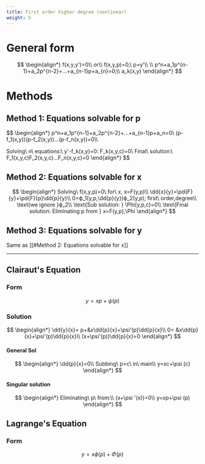 ```yaml
---
title: First order higher degree (nonlinear)
weight: 5
---
```

# General form

$$
\begin{align*}
f(x,y,y')=0\\
or\\
f(x,y,p)=0;\ p=y'\\
\\
p^n+a_1p^{n-1}+a_2p^{n-2}+...+a_{n-1}p+a_{n}=0;\\
a_k(x,y)
\end{align*}
$$

# Methods

## Method 1: Equations solvable for p

$$
\begin{align*}
p^n+a_1p^{n-1}+a_2p^{n-2}+...+a_{n-1}p+a_n=0\\
(p-f_1(x,y))(p-f_2(x,y))...(p-f_n(x,y))=0\\\\

Solving\ n\ equations:\ y'-f_k(x,y)=0: F_k(x,y,c)=0\\
Final\ solution:\ F_1(x,y,c)F_2(x,y,c)...F_n(x,y,c)=0
\end{align*}
$$

## Method 2: Equations solvable for x 

$$
\begin{align*}
Solving\ f(x,y,p)=0\ for\ x, x=F(y,p)\\
\dd{x}{y}=\pd{F}{y}+\pd{F}{p}\dd{p}{y}\\
0=ϕ_1(y,p,\dd{p}{y})ϕ_2(y,p); first\ order,degree\\
\text{we ignore }ϕ_2\\
\text{Sub solution: } \Phi(y,p,c)=0\\
\text{Final solution: Eliminating p from } x=F(y,p),\Phi 
\end{align*}
$$

## Method 3: Equations solvable for y

Same as [[#Method 2: Equations solvable for x]]

---

## Clairaut's Equation

### Form

$$
y=xp+\psi (p)
$$

### Solution

$$
\begin{align*}
\dd{y}{x}= p+&x\dd{p}{x}+\psi'(p)\dd{p}{x}\\
0= &x\dd{p}{x}+\psi'(p)\dd{p}{x}\\
(x+\psi'(p))\dd{p}{x}=0 
\end{align*}
$$

#### General Sol

$$
\begin{align*}
\dd{p}{x}=0\\
Subbing\ p=c\ in\ main\\
y=xc+\psi (c)
\end{align*}
$$

#### Singular solution

$$
\begin{align*}
Eliminating\ p\ from:\\
(x+\psi '(x))=0\\
y=xp+\psi (p)
\end{align*}
$$

## Lagrange's Equation

### Form

$$
y=x\phi (p)+\Phi (p)
$$